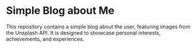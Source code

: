 # Simple Blog about Me

This repository contains a simple blog about the user, featuring images from the Unsplash API. It is designed to showcase personal interests, achievements, and experiences.